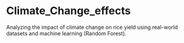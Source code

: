 # Climate_Change_effects
Analyzing the impact of climate change on rice yield using real-world datasets and machine learning (Random Forest).
